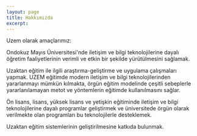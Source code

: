```yaml
---
layout: page
title: Hakkımızda
excerpt:
---
```


Uzem olarak amaçlarımız:

Ondokuz Mayıs Üniversitesi'nde iletişim ve bilgi teknolojilerine dayalı öğretim faaliyetlerinin verimli ve etkin bir şekilde yürütülmesini sağlamak.

Uzaktan eğitim ile ilgili araştırma-geliştirme ve uygulama çalışmaları yapmak. UZEM eğitimde modern iletişim ve bilgi teknolojilerinden yararlanmayı mümkün kılmakta, örgün eğitim modelinde çeşitli sebeplerle yararlanılamayan metot ve yöntemlerin eğitimde kullanılmasını sağlar.

Ön lisans, lisans, yüksek lisans ve yetişkin eğitiminde iletişim ve bilgi teknolojilerine dayalı programlar geliştirmek ve üniversitede örgün olarak verilmekte olan programları bu teknolojilerle desteklemek.

Uzaktan eğitim sistemlerinin geliştirilmesine katkıda bulunmak.